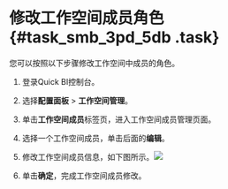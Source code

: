 # 修改工作空间成员角色 {#task_smb_3pd_5db .task}

您可以按照以下步骤修改工作空间中成员的角色。

1.   登录Quick BI控制台。 
2.   选择**配置面板** \> **工作空间管理**。 
3.   单击**工作空间成员**标签页，进入工作空间成员管理页面。 
4.   选择一个工作空间成员，单击后面的**编辑**。 
5.   修改工作空间成员信息，如下图所示。![](http://static-aliyun-doc.oss-cn-hangzhou.aliyuncs.com/assets/img/9165/1176_zh-CN.png)

 
6.   单击**确定**，完成工作空间成员修改。 

